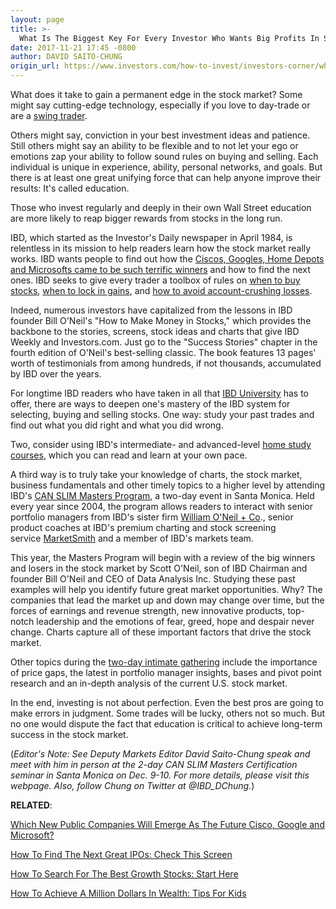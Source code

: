 ```yaml
---
layout: page
title: >-
  What Is The Biggest Key For Every Investor Who Wants Big Profits In Stocks?
date: 2017-11-21 17:45 -0800
author: DAVID SAITO-CHUNG
origin_url: https://www.investors.com/how-to-invest/investors-corner/what-is-the-biggest-key-for-every-investor-who-wants-big-profits-in-stocks
---
```





What does it take to gain a permanent edge in the stock market? Some might say cutting-edge technology, especially if you love to day-trade or are a [swing trader](https://swingtrader.investors.com/#/).









 
 
 Others might say, conviction in your best investment ideas and patience. Still others might say an ability to be flexible and to not let your ego or emotions zap your ability to follow sound rules on buying and selling.
Each individual is unique in experience, ability, personal networks, and goals. But there is at least one great unifying force that can help anyone improve their results: It's called education.


Those who invest regularly and deeply in their own Wall Street education are more likely to reap bigger rewards from stocks in the long run.


IBD, which started as the Investor's Daily newspaper in April 1984, is relentless in its mission to help readers learn how the stock market really works. IBD wants people to find out how the [Ciscos, Googles, Home Depots and Microsofts came to be such terrific winners](https://www.investors.com/news/top-ipo-stock-gems-which-new-stocks-next-google/) and how to find the next ones. IBD seeks to give every trader a toolbox of rules on [when to buy stocks](https://www.investors.com/how-to-invest/investors-corner/chart-reading-basics-how-a-buy-point-marks-a-time-of-opportunity/), [when to lock in gains](https://www.investors.com/ibd-university/how-to-sell/), and [how to avoid account-crushing losses](https://www.investors.com/how-to-invest/investors-corner/still-the-no-1-rule-for-stock-investors-always-cut-your-losses-short/).


Indeed, numerous investors have capitalized from the lessons in IBD founder Bill O'Neil's "How to Make Money in Stocks," which provides the backbone to the stories, screens, stock ideas and charts that give IBD Weekly and Investors.com. Just go to the "Success Stories" chapter in the fourth edition of O'Neil's best-selling classic. The book features 13 pages' worth of testimonials from among hundreds, if not thousands, accumulated by IBD over the years.


For longtime IBD readers who have taken in all that [IBD University](https://www.investors.com/ibd-university/getting-started/) has to offer, there are ways to deepen one's mastery of the IBD system for selecting, buying and selling stocks. One way: study your past trades and find out what you did right and what you did wrong.


Two, consider using IBD's intermediate- and advanced-level [home study courses](https://shop.investors.com/offer/splashresponsive.aspx?id=HSProgram&src=A00272A), which you can read and learn at your own pace.


A third way is to truly take your knowledge of charts, the stock market, business fundamentals and other timely topics to a higher level by attending IBD's [CAN SLIM Masters Program](https://www.investors.com/product/can-slim-masters-workshop/), a two-day event in Santa Monica. Held every year since 2004, the program allows readers to interact with senior portfolio managers from IBD's sister firm [William O'Neil + Co](https://www.williamoneil.com/)., senior product coaches at IBD's premium charting and stock screening service [MarketSmith](https://shop.investors.com/offer/splashresponsive.aspx?id=mssharpen-fixed&src=A012BF) and a member of IBD's markets team.


This year, the Masters Program will begin with a review of the big winners and losers in the stock market by Scott O'Neil, son of IBD Chairman and founder Bill O'Neil and CEO of Data Analysis Inc. Studying these past examples will help you identify future great market opportunities. Why? The companies that lead the market up and down may change over time, but the forces of earnings and revenue strength, new innovative products, top-notch leadership and the emotions of fear, greed, hope and despair never change. Charts capture all of these important factors that drive the stock market.


Other topics during the [two-day intimate gathering](https://www.investors.com/product/can-slim-masters-workshop/) include the importance of price gaps, the latest in portfolio manager insights, bases and pivot point research and an in-depth analysis of the current U.S. stock market.


In the end, investing is not about perfection. Even the best pros are going to make errors in judgment. Some trades will be lucky, others not so much. But no one would dispute the fact that education is critical to achieve long-term success in the stock market.


(*Editor's Note: See Deputy Markets Editor David Saito-Chung speak and meet with him in person at the 2-day CAN SLIM Masters Certification seminar in Santa Monica on Dec. 9-10. For more details, please visit this webpage. Also, follow Chung on Twitter at @IBD\_DChung.*)


**RELATED**:


[Which New Public Companies Will Emerge As The Future Cisco, Google and Microsoft?](https://www.investors.com/news/top-ipo-stock-gems-which-new-stocks-next-google/)


[How To Find The Next Great IPOs: Check This Screen](https://research.investors.com/stock-lists/ipo-leaders/)


[How To Search For The Best Growth Stocks: Start Here](https://www.investors.com/how-to-invest/investors-corner/looking-for-the-best-stocks-to-buy-and-watch-start-here/)


[How To Achieve A Million Dollars In Wealth: Tips For Kids](https://www.investors.com/how-to-invest/investors-corner/never-too-young-to-get-rich-tips-for-kids-on-how-to-achieve-it-with-stocks/)




